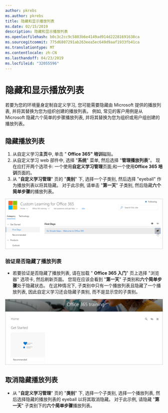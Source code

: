 ```yaml
---
author: pkrebs
ms.author: pkrebs
title: 隐藏和显示播放列表
ms.date: 02/15/2019
description: 隐藏和显示播放列表
ms.openlocfilehash: b0c3c2cc9c5803b6e4149ad914d22281691638ca
ms.sourcegitcommit: 775d6807291ab263eea5ec649d9aaf1933fb41ca
ms.translationtype: MT
ms.contentlocale: zh-CN
ms.lasthandoff: 04/23/2019
ms.locfileid: "32055596"
---
```

# <a name="hide-and-show-playlists"></a>隐藏和显示播放列表

若要为您的环境量身定制自定义学习, 您可能需要隐藏由 Microsoft 提供的播放列表, 并将其替换为您为组织创建的播放列表。 例如, 常见的客户用例是从 Microsoft 隐藏六个简单的步骤播放列表, 并将其替换为您为组织或用户组创建的播放列表。 

## <a name="hide-a-playlist"></a>隐藏播放列表

1. 从自定义学习**主页**中, 单击 " **Office 365" 培训**磁贴。
2. 从自定义学习 web 部件中, 选择 "**系统**" 菜单, 然后选择 "**管理播放列表**"。 现在应打开两个选项卡: 一个使用**自定义学习管理**页面;和一个使用**Office 365 培训**页面的。 
3. 从 "**自定义学习管理**" 页的 "**类别**" 下, 选择一个子类别, 然后选择 "eyeball" 作为播放列表以将其隐藏。 对于此示例, 请单击 "**第一天**" 子类别, 然后隐藏**六个简单步骤**的播放列表。  

![cg-hideplaylist](media/cg-hideplaylist.png)

### <a name="verify-the-playlist-is-hidden"></a>验证是否隐藏了播放列表
- 若要验证是否隐藏了播放列表, 请在加载 " **Office 365 入门**" 页上选择 "浏览器" 选项卡, 然后刷新页面。 您现在应该会看到 "**第一天**" 子类别和**六个简单步骤**处于隐藏状态。 在这种情况下, 子类别中只有一个播放列表且隐藏了一个播放列表, 因此自定义学习还会隐藏子类别, 而不是显示空的子类别。 

![cg-hideplaylistrefresh](media/cg-hideplaylistrefresh.png)

## <a name="unhide-a-playlist"></a>取消隐藏播放列表

- 从 "**自定义学习管理**" 页的 "**类别**" 下, 选择一个子类别, 选择一个播放列表, 然后选择隐藏的播放列表的 eyeball 以将其取消隐藏。 对于此示例, 请隐藏 "**第一天**" 子类别下的**六个简单步骤**播放列表。  

